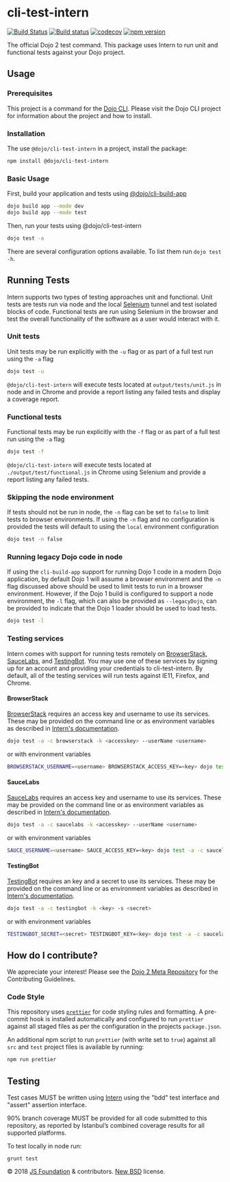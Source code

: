 # cli-test-intern

[![Build Status](https://travis-ci.org/dojo/cli-test-intern.svg?branch=master)](https://travis-ci.org/dojo/cli-test-intern)
[![Build status](https://ci.appveyor.com/api/projects/status/nbgg2yf7hepsvvn2/branch/master?svg=true)](https://ci.appveyor.com/project/Dojo/cli-test-intern/branch/master)
[![codecov](https://codecov.io/gh/dojo/cli-test-intern/branch/master/graph/badge.svg)](https://codecov.io/gh/dojo/cli-test-intern)
[![npm version](https://badge.fury.io/js/%40dojo%2Fcli-test-intern.svg)](https://badge.fury.io/js/%40dojo%2Fcli-test-intern)

The official Dojo 2 test command. This package uses Intern to run unit and functional tests against your Dojo project.

## Usage

### Prerequisites

This project is a command for the [Dojo CLI]. Please visit the Dojo CLI project for
 information about the project and how to install.

### Installation

The use `@dojo/cli-test-intern` in a project, install the package:

```bash
npm install @dojo/cli-test-intern
```

### Basic Usage

First, build your application and tests using [@dojo/cli-build-app]

```bash
dojo build app --mode dev
dojo build app --mode test
```

Then, run your tests using @dojo/cli-test-intern

```bash
dojo test -a
```

There are several configuration options available. To list them run `dojo test -h`.

## Running Tests

Intern supports two types of testing approaches unit and functional. Unit tests are tests run via node and the local
[Selenium] tunnel and test isolated blocks of code. Functional tests are run using Selenium in the browser and test
the overall functionality of the software as a user would interact with it.

### Unit tests

Unit tests may be run explicitly with the `-u` flag or as part of a full test run using the `-a` flag

```bash
dojo test -u
```

`@dojo/cli-test-intern` will execute tests located at `output/tests/unit.js` in node and in Chrome and provide a report 
listing any failed tests and display a coverage report.

### Functional tests

Functional tests may be run explicitly with the `-f` flag or as part of a full test run using the `-a` flag

```bash
dojo test -f
```

`@dojo/cli-test-intern` will execute tests located at `./output/test/functional.js` in Chrome using Selenium and provide a
 report listing any failed tests.

 ### Skipping the node environment

 If tests should not be run in node, the `-n` flag can be set to `false` to limit tests to
 browser environments. If using the `-n` flag and no configuration is provided the tests will
 default to using the `local` environment configuration

 ```bash
 dojo test -n false
 ```


 ### Running legacy Dojo code in node

 If using the `cli-build-app` support for running Dojo 1 code in a modern Dojo application, by default
 Dojo 1 will assume a browser environment and the `-n` flag discussed above should be used to limit tests
 to run in a browser environment. However, if the Dojo 1 build is configured to support a node environment, the
 `-l` flag, which can also be provided as `--legacyDojo`, can be provided to indicate that the Dojo 1 loader should
 be used to load tests.

 ```bash
 dojo test -l
 ```

### Testing services

Intern comes with support for running tests remotely on [BrowserStack], [SauceLabs], and [TestingBot]. You may use one
 of these services by signing up for an account and providing your credentials to cli-test-intern. By default, all of
 the testing services will run tests against IE11, Firefox, and Chrome.
 
#### BrowserStack

[BrowserStack] requires an access key and username to use its services. These may be provided on the command line or as 
environment variables as described in [Intern's documentation](https://theintern.io/docs.html#Intern/4/docs/docs%2Frunning.md/cloud-service).

```bash
dojo test -a -c browserstack -k <accesskey> --userName <username>
```

or with environment variables

```bash
BROWSERSTACK_USERNAME=<username> BROWSERSTACK_ACCESS_KEY=<key> dojo test -a -c browserstack
```

#### SauceLabs

[SauceLabs] requires an access key and username to use its services. These may be provided on the command line or as 
environment variables as described in [Intern's documentation](https://theintern.io/docs.html#Intern/4/docs/docs%2Frunning.md/cloud-service).

```bash
dojo test -a -c saucelabs -k <accesskey> --userName <username>
```

or with environment variables

```bash
SAUCE_USERNAME=<username> SAUCE_ACCESS_KEY=<key> dojo test -a -c saucelabs
```

#### TestingBot

[TestingBot] requires an key and a secret to use its services. These may be provided on the command line or as 
environment variables as described in [Intern's documentation](https://theintern.io/docs.html#Intern/4/docs/docs%2Frunning.md/cloud-service).

```bash
dojo test -a -c testingbot -k <key> -s <secret>
```

or with environment variables

```bash
TESTINGBOT_SECRET=<secret> TESTINGBOT_KEY=<key> dojo test -a -c saucelabs
```

## How do I contribute?

We appreciate your interest!  Please see the [Dojo 2 Meta Repository](https://github.com/dojo/meta#readme) for the
Contributing Guidelines.

### Code Style

This repository uses [`prettier`](https://prettier.io/) for code styling rules and formatting. A pre-commit hook is installed automatically and configured to run `prettier` against all staged files as per the configuration in the projects `package.json`.

An additional npm script to run `prettier` (with write set to `true`) against all `src` and `test` project files is available by running:

```bash
npm run prettier
```

## Testing

Test cases MUST be written using [Intern] using the "bdd" test interface and "assert" assertion interface.

90% branch coverage MUST be provided for all code submitted to this repository, as reported by Istanbul’s combined coverage results for all supported platforms.

To test locally in node run:

`grunt test`

© 2018 [JS Foundation] & contributors. [New BSD](LICENSE) license.

[@dojo/cli-build-app]: https://github.com/dojo/cli-build-app
[BrowserStack]: https://www.browserstack.com/
[Dojo CLI]: https://github.com/dojo/cli
[Intern]: https://theintern.io/
[JS Foundation]: https://js.foundation/
[SauceLabs]: https://saucelabs.com/
[Selenium]: http://www.seleniumhq.org/
[TestingBot]: https://testingbot.com/
